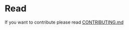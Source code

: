 # Read

If you want to contribute please read [CONTRIBUTING.md](https://github.com/lepuzz03/plant_can_be_food_collection_datasets/blob/master/CONTRIBUTING.md)
